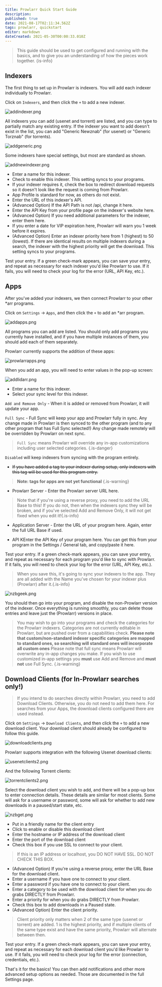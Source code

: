 ```yaml
---
title: Prowlarr Quick Start Guide
description: 
published: true
date: 2021-08-17T02:11:34.562Z
tags: prowlarr, quickstart
editor: markdown
dateCreated: 2021-05-30T00:00:33.010Z
---
```


>This guide should be used to get configured and running with the basics, and to give you an understanding of how the pieces work together.
{is-info}

## Indexers

The first thing to set up in Prowlarr is indexers. You will add each indexer individually to Prowlarr.

Click on `Indexers`, and then click the `+` to add a new indexer.

![addindexer.png](/assets/prowlarr/addindexer.png)

All indexers you can add (usenet and torrent) are listed, and you can type to partially match any existing entry. If the indexer you want to add doesn't exist in the list, you can add "Generic Newznab" (for usenet) or "Generic Torznab" (for torrents).

![addgeneric.png](/assets/prowlarr/addgeneric.png)

Some indexers have special settings, but most are standard as shown.

![addnewindexer.png](/assets/prowlarr/addnewindexer.png)

- Enter a name for this indexer.
- Check to enable this indexer. This setting syncs to your programs.
- If your indexer requires it, check the box to redirect download requests so it doesn't look like the request is coming from Prowlarr.
- App Profile is standard for now, as others do not exist.
- Enter the URL of this indexer's API.
- (Advanced Option) If the API Path is not /api, change it here.
- Enter the API Key from your profile page on the indexer's website here.
- (Advanced Option) If you need additional parameters for the indexer, enter them here.
- If you enter a date for VIP expiration here, Prowlarr will warn you 1 week before it expires.
- (Advanced Option) Enter an indexer priority here from 1 (highest) to 50 (lowest). If there are identical results on multiple indexers during a search, the indexer with the highest priority will get the download. This setting syncs to your programs.

Test your entry. If a green check-mark appears, you can save your entry, and repeat as necessary for each indexer you'd like Prowlarr to use. If it fails, you will need to check your log for the error (URL, API Key, etc.).

## Apps

After you've added your indexers, we then connect Prowlarr to your other *arr programs.

Click on `Settings` -> `Apps`, and then click the `+` to add an *arr program.

![addapps.png](/assets/prowlarr/addapps.png)

All programs you can add are listed. You should only add programs you currently have installed, and if you have multiple instances of them, you should add each of them separately.

Prowlarr currently supports the addition of these apps:

![prowlarrapps.png](/assets/readarr/prowlarrapps.png)

When you add an app, you will need to enter values in the pop-up screen:

![addlidarr.png](/assets/prowlarr/addlidarr.png)

- Enter a name for this indexer.
- Select your sync level for this indexer.

`Add and Remove Only` - When it is added or removed from Prowlarr, it will update your app.

`Full Sync` - Full Sync will keep your app and Prowlarr fully in sync. Any change made in Prowlarr is then synced to the other program (and to any other program that has Full Sync selected!) Any change made remotely will be overridden by Prowlarr on next sync.
>`Full Sync` means Prowlarr will override any in-app customizations including user selected categories.
{.is-danger}

`Disabled` will keep indexers from syncing with the program entirely.

- ~~If you have added a tag to your indexer during setup, only indexers with this tag will be used for this program entry.~~

> **Note: tags for apps are not yet functional**
{.is-warning}

- Prowlarr Server - Enter the Prowlarr server URL here.

> Note that if you're using a reverse proxy, you need to add the URL Base to this! If you do not, then when the indexers sync they will be broken, and if you've selected Add and Remove Only, it will not get fixed when you edit it!{.is-info}

- Application Server -  Enter the URL of your program here. Again, enter the full URL Base if used.

- API KEnter the API Key of your program here. You can get this from your program in the Settings / General tab, and copy/paste it here.

Test your entry. If a green check-mark appears, you can save your entry, and repeat as necessary for each program you'd like to sync with Prowlarr. If it fails, you will need to check your log for the error (URL, API Key, etc.).

> When you save this, it's going to sync your indexers to the app. They are all added with the Name you've chosen for your indexer plus (Prowlarr) after it.{.is-info}

![nzbgeek.png](/assets/prowlarr/nzbgeek.png)

You should then go into your program, and disable the non-Prowlarr version of the indexer. Once everything is running smoothly, you can delete those entries and leave just the (Prowlarr) versions in place.

> You may wish to go into your programs and check the categories for the Prowlarr indexers. Categories are not currently editable in Prowlarr, but are pushed over from a capabilities check.
**Please note that custom/non-standard indexer specific categories are mapped to standard ones, so searching will standard ones will incorporate all custom ones**
Please note that full sync means Prowlarr will overwrite any in-app changes you make.  If you wish to use customized in-app settings you **must** use Add and Remove and **must not** use Full Sync.
{.is-warning}

## Download Clients (for In-Prowlarr searches only!)

> If you intend to do searches directly within Prowlarr, you need to add Download Clients. Otherwise, you do not need to add them here. For searches from your Apps, the download clients configured there are used instead.

Click on `Settings` -> `Download Clients`, and then click the `+` to add a new download client. Your download client should already be configured to follow this guide.

![downloadclients.png](/assets/prowlarr/downloadclients.png)

Prowlarr supports integration with the following Usenet download clients:

![usenetclients2.png](/assets/readarr/usenetclients2.png)

And the following Torrent clients:

![torrentclients2.png](/assets/readarr/torrentclients2.png)

Select the download client you wish to add, and there will be a pop-up box to enter connection details.  These details are similar for most clients. Some will ask for a username or password, some will ask for whether to add new downloads in a paused/start state, etc.

![nzbget.png](/assets/prowlarr/nzbget.png)

- Put in a friendly name for the client entry
- Click to enable or disable this download client
- Enter the hostname or IP address of the download client
- Enter the port of the download client
- Check this box if you use SSL to connect to your client.

> If this is an IP address or localhost, you DO NOT HAVE SSL. DO NOT CHECK THIS BOX.

- (Advanced Option) If you're using a reverse proxy, enter the URL Base for the download client.
- Enter a username if you have one to connect to your client.
- Enter a password if you have one to connect to your client.
- Enter a category to be used with the download client for when you do grabs DIRECTLY from Prowlarr.
- Enter a priority for when you do grabs DIRECTLY from Prowlarr.
- Check this box to add downloads in a Paused state.
- (Advanced Option) Enter the client priority.

>Client priority only matters when 2 of the same type (usenet or torrent) are added. 1 is the highest priority, and if multiple clients of the same type exist and have the same priority, Prowlarr will alternate between then.

Test your entry. If a green check-mark appears, you can save your entry, and repeat as necessary for each download client you'd like Prowlarr to use. If it fails, you will need to check your log for the error (connection, credentials, etc.).

That's it for the basics! You can then add notifications and other more advanced setup options as needed. Those are documented in the full Settings page.
